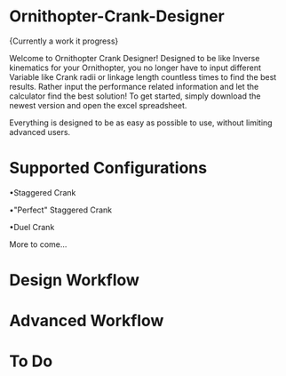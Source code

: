 # Ornithopter-Crank-Designer

{Currently a work it progress}

  Welcome to Ornithopter Crank Designer!
Designed to be like Inverse kinematics for your Ornithopter, you no longer have to input different 
Variable like Crank radii or linkage length countless times to find the best results. Rather input the performance related information and let the calculator 
find the best solution!
To get started, simply download the newest version and open the excel spreadsheet.

Everything is designed to be as easy as possible to use, without limiting advanced users.

# Supported Configurations

•Staggered Crank

•"Perfect" Staggered Crank

•Duel Crank

More to come...

# Design Workflow

# Advanced Workflow

# To Do

